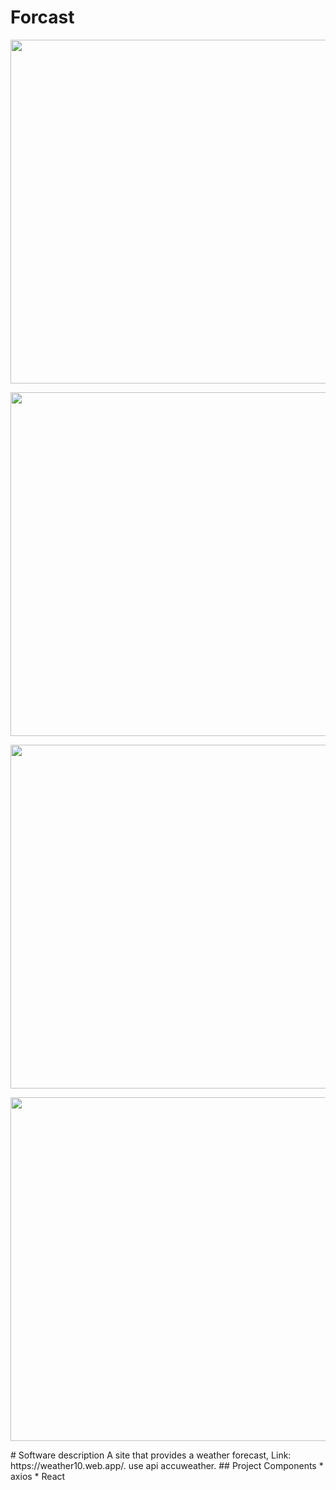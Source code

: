 
 # Forcast
 <p ><img src="https://github.com/nissim490/weahter/blob/main/images/home.ico" height="550" width="700" /></p>
 <p ><img src="https://github.com/nissim490/zivTours_Front/blob/main/images/nav.ico" height="550" width="700" /></p>
<p ><img src="https://github.com/nissim490/zivTours_Front/blob/main/images/forcast.ico" height="550" width="700" /></p>
<p ><img src="https://github.com/nissim490/zivTours_Front/blob/main/images/forcast2.ico" height="550" width="700" /></p>
# Software description 
A site that provides a weather forecast, Link: https://weather10.web.app/. 
use api accuweather.
## Project Components  
* axios   
* React
